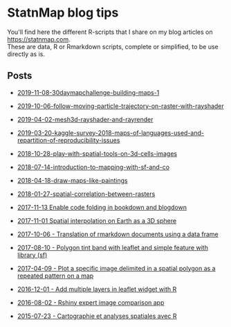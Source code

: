 # StatnMap blog tips
You'll find here the different R-scripts that I share on my blog articles on <https://statnmap.com>.  
These are data, R or Rmarkdown scripts, complete or simplified, to be use directly as is.

## Posts

- [2019-11-08-30daymapchallenge-building-maps-1](//statnmap.com/2019-11-08-30daymapchallenge-building-maps-1)

- [2019-10-06-follow-moving-particle-trajectory-on-raster-with-rayshader](//statnmap.com/2019-10-06-follow-moving-particle-trajectory-on-raster-with-rayshader)

- [2019-04-02-mesh3d-rayshader-and-rayrender](//statnmap.com/2019-04-02-mesh3d-rayshader-and-rayrender)

- [2019-03-20-kaggle-survey-2018-maps-of-languages-used-and-repartition-of-reproducibility-issues](//statnmap.com/2019-03-20-kaggle-survey-2018-maps-of-languages-used-and-repartition-of-reproducibility-issues)

- [2018-10-28-play-with-spatial-tools-on-3d-cells-images](//statnmap.com/2018-10-28-play-with-spatial-tools-on-3d-cells-images/)

- [2018-07-14-introduction-to-mapping-with-sf-and-co](//statnmap.com/2018-07-14-introduction-to-mapping-with-sf-and-co/)

- [2018-04-18-draw-maps-like-paintings](//statnmap.com/2018-04-18-draw-maps-like-paintings)

- [2018-01-27-spatial-correlation-between-rasters](//statnmap.com/2018-01-27-spatial-correlation-between-rasters)

- [2017-11-13 Enable code folding in bookdown and blogdown](//statnmap.com/2017-11-13-enable-code-folding-in-bookdown-and-blogdown)

- [2017-11-01 Spatial interpolation on Earth as a 3D sphere](//statnmap.com/2017-11-01-spatial-interpolation-on-earth-as-a-3d-sphere)

- [2017-10-06 - Translation of rmarkdown documents using a data frame](//statnmap.com/2017-10-06-translation-rmarkdown-documents-using-data-frame)

- [2017-08-10 - Polygon tint band with leaflet and simple feature with library (sf)](//statnmap.com/2017-08-10-polygons-tint-band-with-leaflet-and-simple-feature-library-sf/)

- [2017-04-09 - Plot a specific image delimited in a spatial polygon as a repeated pattern on a map](//statnmap.com/2017-04-09-plot-specific-image-delimited-polygon-repeated-pattern-on-map/)

- [2016-12-01 - Add multiple layers in leaflet widget with R](//statnmap.com/2016-12-01-multiple-layers-leaflet-widget-with-rstat)

- [2016-08-02 - Rshiny expert image comparison app](//statnmap.com/2016-08-02-rshiny-expert-image-comparison-app/)

- [2015-07-23 - Cartographie et analyses spatiales avec R](//statnmap.com/2015-07-23-mapping-spatial-analyses-gis-with-r/)

